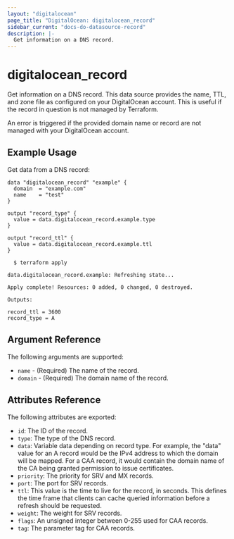 ```yaml
---
layout: "digitalocean"
page_title: "DigitalOcean: digitalocean_record"
sidebar_current: "docs-do-datasource-record"
description: |-
  Get information on a DNS record.
---
```


# digitalocean_record

Get information on a DNS record. This data source provides the name, TTL, and zone
file as configured on your DigitalOcean account. This is useful if the record
in question is not managed by Terraform.

An error is triggered if the provided domain name or record are not managed with
your DigitalOcean account.

## Example Usage

Get data from a DNS record:

```hcl
data "digitalocean_record" "example" {
  domain  = "example.com"
  name    = "test"
}

output "record_type" {
  value = data.digitalocean_record.example.type
}

output "record_ttl" {
  value = data.digitalocean_record.example.ttl
}
```

```
  $ terraform apply

data.digitalocean_record.example: Refreshing state...

Apply complete! Resources: 0 added, 0 changed, 0 destroyed.

Outputs:

record_ttl = 3600
record_type = A
```

## Argument Reference

The following arguments are supported:

* `name` - (Required) The name of the record.
* `domain` - (Required) The domain name of the record.

## Attributes Reference

The following attributes are exported:

* `id`: The ID of the record.
* `type`:	The type of the DNS record.
* `data`:	Variable data depending on record type. For example, the "data" value for an A record would be the IPv4 address to which the domain will be mapped. For a CAA record, it would contain the domain name of the CA being granted permission to issue certificates.
* `priority`:	The priority for SRV and MX records.
* `port`:	The port for SRV records.
* `ttl`: This value is the time to live for the record, in seconds. This defines the time frame that clients can cache queried information before a refresh should be requested.
* `weight`:	The weight for SRV records.
* `flags`: An unsigned integer between 0-255 used for CAA records.
* `tag`: The parameter tag for CAA records.
